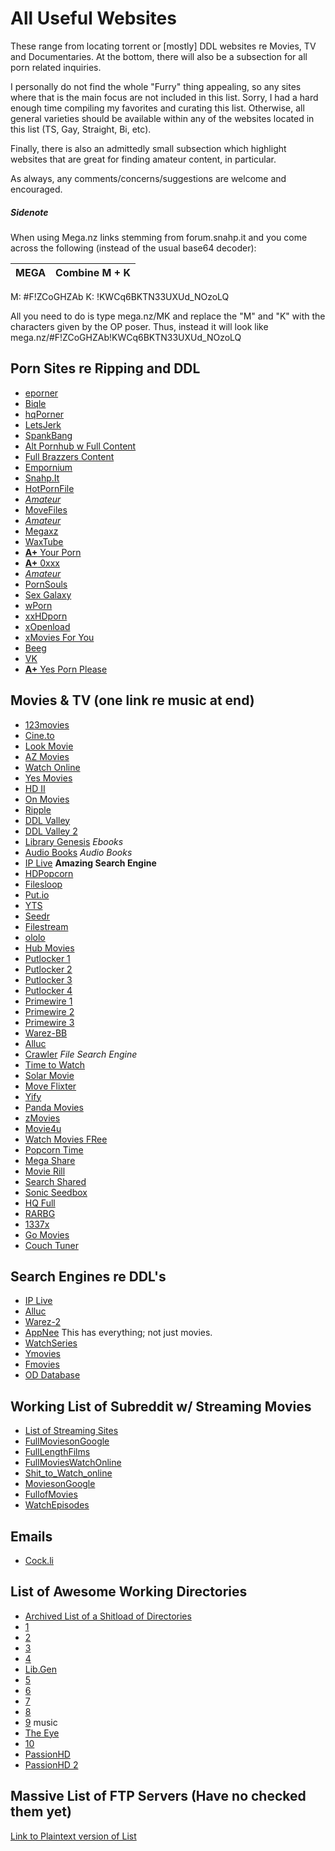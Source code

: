   # All Useful Websites
These range from locating torrent or [mostly] DDL websites re Movies, TV and Documentaries. At the bottom, there will also be a subsection for all porn related inquiries. 

I personally do not find the whole "Furry" thing appealing, so any sites where that is the main focus are not included in this list. Sorry, I had a hard enough time compiling my favorites and curating this list. Otherwise, all general varieties should be available within any of the websites located in this list (TS, Gay, Straight, Bi, etc). 

Finally, there is also an admittedly small subsection which highlight websites that are great for finding amateur content, in particular. 

As always, any comments/concerns/suggestions are welcome and encouraged. 

##### Sidenote
When using Mega.nz links stemming from forum.snahp.it and you come across the following (instead of the usual base64 decoder):

MEGA | Combine M + K
-----------|-------------
M: #F!ZCoGHZAb
K: !KWCq6BKTN33UXUd_NOzoLQ

All you need to do is type mega.nz/MK and replace the "M" and "K" with the characters given by the OP poser. Thus, instead it will look like  mega.nz/#F!ZCoGHZAb!KWCq6BKTN33UXUd_NOzoLQ


## Porn Sites re Ripping and DDL
- [eporner](https://www.eporner,com)
- [Biqle](https://www.biqle.ru)
- [hqPorner](https://www/hqporner.com)
- [LetsJerk](https://letsjerk.to)
- [SpankBang](https://www.spankbang.com)
- [Alt Pornhub w Full Content](https://www.pornhub.su)
- [Full Brazzers Content](https://brazzers-24.fun)
- [Empornium](https://empornium.me)
- [Snahp.It](https://forum.snahp.it)
- [HotPornFile](https://www.hotpornfile.org)
- [*Amateur*](https://camvault.xyz)
- [MoveFiles](https://www.moviefiles.org)
- [*Amateur*](https://gonewild.to)
- [Megaxz](https://megaxz.com)
- [WaxTube](https://www.waxtube.com)
- [**A+** Your Porn](https://yourporn.sexy)
- [**A+** 0xxx](https://0xxx.ws)
- [*Amateur*](https://theteenbay.co)
- [PornSouls](https://www.pornsoulds.com)
- [Sex Galaxy](https://www.sexgalaxy.net)
- [wPorn](https://www.wporn.org)
- [xxHDporn](https://xxhdporn.com)
- [xOpenload](https://www.xopenload.com)
- [xMovies For You](https://www.xmoviesforyou.com)
- [Beeg](https://www.beeg.com)
- [VK](https://www.vk.com)
- [**A+** Yes Porn Please](https://www.yespornplease.com)


## Movies & TV (one link re music at end)

- [123movies](https://123moviesfun.org)
- [Cine.to](https://cine.to)
- [Look Movie](https://lookmovie.ag)
- [AZ Movies](https://azmovies.xyz)
- [Watch Online](https://watchonline.al)
- [Yes Movies](https://yesmovies.to)
- [HD II](https://hdo.to)
- [On Movies](https://onmovies.se)
- [Ripple](https://ripple.is)
- [DDL Valley](https://ddlvalley.me)
- [DDL Valley 2](https://2ddl.ws)
- [Library Genesis](https://gen.lib.rus.ec) *Ebooks*
- [Audio Books](https://audiobookbay.nl) *Audio Books*
- [IP Live](https://iplive.club) **Amazing Search Engine**
- [HDPopcorn](https://hdpopcorns.co)
- [Filesloop](https://filesloop.com)
- [Put.io](https://put.io)
- [YTS](https://yts.am)
- [Seedr](https://seedr.cc)
- [Filestream](https://filestream.me)
- [ololo](https://ololo.to)
- [Hub Movies](https://hubmovies.cc)
- [Putlocker 1](https://putlocker.cc)
- [Putlocker 2](https://putlocker.wtf)
- [Putlocker 3](https://putlocker.cl)
- [Putlocker 4](https://putlocker9.download)
- [Primewire 1](https://primewire.gr)
- [Primewire 2](https://primewire.li)
- [Primewire 3](https://primewire.uno)
- [Warez-BB](https://warez-bb.org)
- [Alluc](https://alluc.uno)
- [Crawler](https://crawler.to) *File Search Engine*
- [Time to Watch](https://timetowatch.video)
- [Solar Movie](https://solarmovie.ms)
- [Move Flixter](https://movieflixter.to)
- [Yify](https://yify.vc)
- [Panda Movies](https://pandamovies.net)
- [zMovies](https://zmovies.css)
- [Movie4u](https://movie4u.live)
- [Watch Movies FRee](https://watchmoviesfree.us)
- [Popcorn Time](https://popcorntime.sh)
- [Mega Share](https://megashare.movie)
- [Movie Rill](https://movierill.com)
- [Search Shared](https://searchshared.com)
- [Sonic Seedbox](https://sonicseedbox.com)
- [HQ Full](https://hqfull.com)
- [RARBG](https://rarbg.to)
- [1337x](https://1337x.to)
- [Go Movies](https://gomovieshd.be)
- [Couch Tuner](https://couchtuner2.in)

## Search Engines re DDL's
- [IP Live](https://iplive.club/)
- [Alluc](https://w1.alluc.uno/)
- [Warez-2](https://movie-forum.co/)
- [AppNee](https://appnee.com/) This has everything; not just movies. 
- [WatchSeries](http://watchtvseries.unblckd.cx/)
- [Ymovies](https://ymovies.tv/)
- [Fmovies](https://fmovies.mx/)
- [OD Database](https://od-db.the-eye.eu/)

## Working List of Subreddit w/ Streaming Movies
- [List of Streaming Sites](https:www.reddit.com/r/moviestreamingsites)
- [FullMoviesonGoogle](https:www.reddit.com/r/fullmoviesongoogle)
- [FullLengthFilms](https:www.reddit.com/r/fulllengthfilms)
- [FullMoviesWatchOnline](https:www.reddit.com/r/fullmovieswatchonline)
- [Shit_to_Watch_online](https:www.reddit.com/r/shit_to_watch_online)
- [MoviesonGoogle](https:www.reddit.com/r/moviesongoogle)
- [FullofMovies](https:www.reddit.com/r/fullofmovies)
- [WatchEpisodes](https://watchepisodeseries.bypassed.wtf/)







## Emails
- [Cock.li](https://cock.li/)


## List of Awesome Working Directories
- [Archived List of a Shitload of Directories](https://web.archive.org/web/20180525045348/https://github.com/HerbL27/FileMasta/blob/master/Public/open-directories.txt)
- [1](https://awooo.moe/)
- [2](http://server1.timepassbd.com/ftpdata1/Movies/Hollywood/)
- [3](http://dl8.heyserver.in/serial/)
- [4](http://server1.timepassbd.com/ftpdata1/Movies/)
- [Lib.Gen](http://gen.lib.rus.ec/)
- [5](http://ns331974.ip-37-187-18.eu/Downloads/Older/The%20Sims%204/)
- [6](https://vod.fantasticiptv.tk/peliculas/)
- [7](https://vod.fantasticiptv.tk/series/)
- [8](http://s1.tinydl.info/Movies2/)
- [9](http://kunalsdatabase.com/files/popularmusic/2Pac/) music
- [The Eye](https://the-eye.eu/public/AudioBooks/)
- [10](https://releases.opennt.eu/) 
- [PassionHD](http://galleries.passion-hd.com/pb01/)
- [PassionHD 2](http://galleries.passion-hd.com/pb02/)

## Massive List of FTP Servers (Have no checked them yet)
[Link to Plaintext version of List](https://raw.githubusercontent.com/HerbL27/FileMasta/master/Public/ftp-servers.txt)













